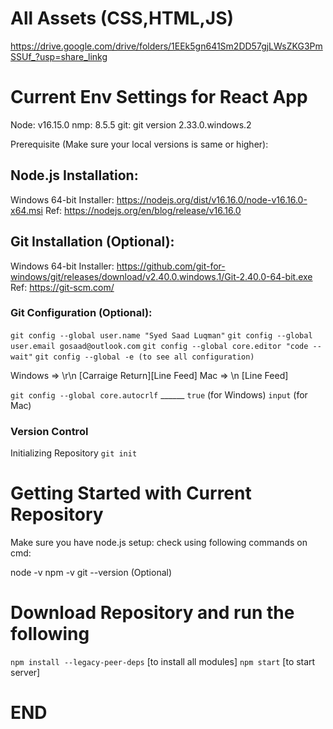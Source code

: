 # All Assets (CSS,HTML,JS)

https://drive.google.com/drive/folders/1EEk5gn641Sm2DD57gjLWsZKG3PmSSUf_?usp=share_linkg

# Current Env Settings for React App

Node: v16.15.0
nmp: 8.5.5
git: git version 2.33.0.windows.2

Prerequisite 
(Make sure your local versions is same or higher):

## Node.js Installation:

Windows 64-bit Installer: https://nodejs.org/dist/v16.16.0/node-v16.16.0-x64.msi
Ref: https://nodejs.org/en/blog/release/v16.16.0

## Git Installation (Optional):

Windows 64-bit Installer: https://github.com/git-for-windows/git/releases/download/v2.40.0.windows.1/Git-2.40.0-64-bit.exe
Ref: https://git-scm.com/

### Git Configuration (Optional):
`git config --global user.name "Syed Saad Luqman"`
`git config --global user.email gosaad@outlook.com`
`git config --global core.editor "code --wait"`
`git config --global -e (to see all configuration)`

Windows => \r\n [Carraige Return][Line Feed]
Mac => \n [Line Feed]

`git config --global core.autocrlf` ______
`true` (for Windows)
`input` (for Mac)

### Version Control

Initializing Repository
`git init`




# Getting Started with Current Repository

Make sure you have node.js setup:
check using following commands on cmd:

node -v
npm -v
git --version (Optional)

# Download Repository and run the following

`npm install --legacy-peer-deps` [to install all modules]
`npm start` [to start server]

# END



